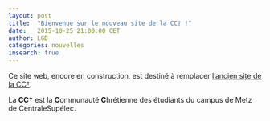 ```yaml
---
layout: post
title:  "Bienvenue sur le nouveau site de la CC† !"
date:   2015-10-25 21:00:00 CET
author: LGD
categories: nouvelles
insearch: true
---
```


Ce site web, encore en construction, est destiné à remplacer [l’ancien site de la CC†](https://cccroixmetz.wordpress.com/).

La **CC†** est la **C**ommunauté **C**hrétienne des étudiants du campus de Metz de CentraleSupélec.
